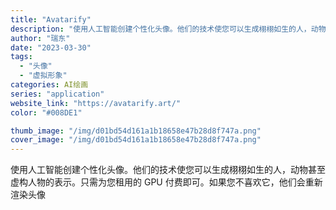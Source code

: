 ```yaml
---
title: "Avatarify"
description: "使用人工智能创建个性化头像。他们的技术使您可以生成栩栩如生的人，动物甚至虚构人物的表示。只需为您租用的 GPU 付费即可"
author: "瑞东"
date: "2023-03-30"
tags:
  - "头像"
  - "虚拟形象"
categories: AI绘画
series: "application"
website_link: "https://avatarify.art/"
color: "#008DE1"

thumb_image: "/img/d01bd54d161a1b18658e47b28d8f747a.png"
cover_image: "/img/d01bd54d161a1b18658e47b28d8f747a.png"
---
```


使用人工智能创建个性化头像。他们的技术使您可以生成栩栩如生的人，动物甚至虚构人物的表示。只需为您租用的 GPU 付费即可。如果您不喜欢它，他们会重新渲染头像